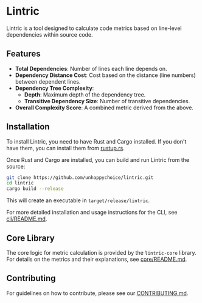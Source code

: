 # Lintric

Lintric is a tool designed to calculate code metrics based on line-level dependencies within source code.

## Features

- **Total Dependencies**: Number of lines each line depends on.
- **Dependency Distance Cost**: Cost based on the distance (line numbers) between dependent lines.
- **Dependency Tree Complexity**:
    - **Depth**: Maximum depth of the dependency tree.
    - **Transitive Dependency Size**: Number of transitive dependencies.
- **Overall Complexity Score**: A combined metric derived from the above.

## Installation

To install Lintric, you need to have Rust and Cargo installed. If you don't have them, you can install them from [rustup.rs](https://rustup.rs/).

Once Rust and Cargo are installed, you can build and run Lintric from the source:

```bash
git clone https://github.com/unhappychoice/lintric.git
cd lintric
cargo build --release
```

This will create an executable in `target/release/lintric`.

For more detailed installation and usage instructions for the CLI, see [cli/README.md](cli/README.md).

## Core Library

The core logic for metric calculation is provided by the `lintric-core` library. For details on the metrics and their explanations, see [core/README.md](core/README.md).


## Contributing

For guidelines on how to contribute, please see our [CONTRIBUTING.md](CONTRIBUTING.md).
